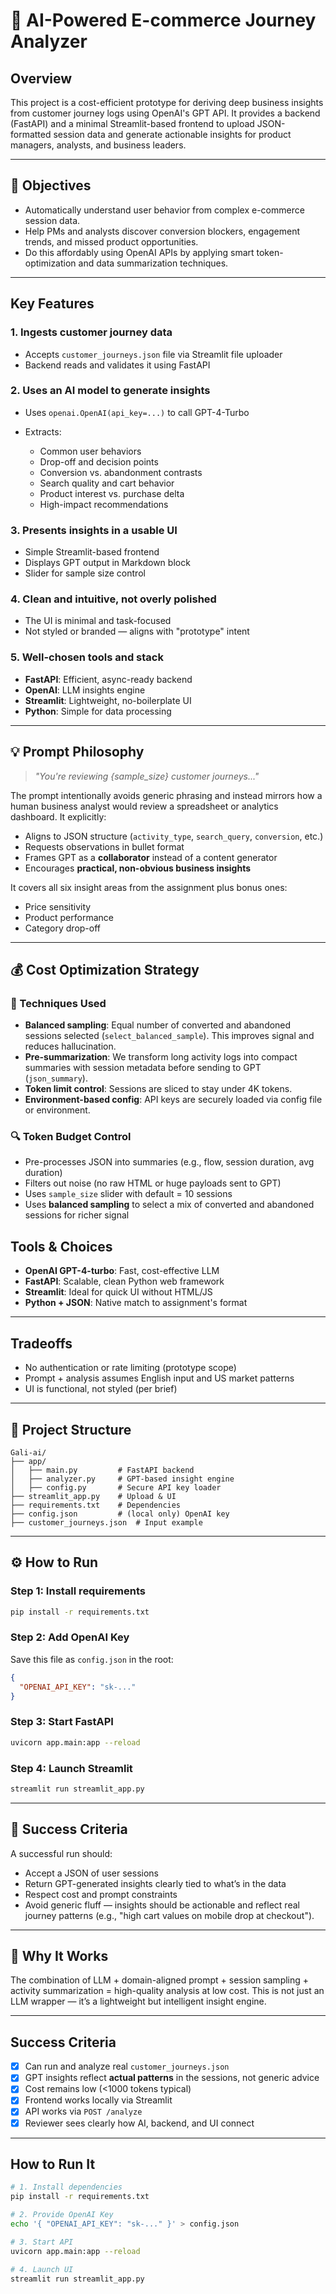 # 🛒 AI-Powered E-commerce Journey Analyzer

## Overview

This project is a cost-efficient prototype for deriving deep business insights from customer journey logs using OpenAI's GPT API. It provides a backend (FastAPI) and a minimal Streamlit-based frontend to upload JSON-formatted session data and generate actionable insights for product managers, analysts, and business leaders.

---

## 🎯 Objectives

* Automatically understand user behavior from complex e-commerce session data.
* Help PMs and analysts discover conversion blockers, engagement trends, and missed product opportunities.
* Do this affordably using OpenAI APIs by applying smart token-optimization and data summarization techniques.

---

## Key Features

### 1. Ingests customer journey data

* Accepts `customer_journeys.json` file via Streamlit file uploader
* Backend reads and validates it using FastAPI

### 2. Uses an AI model to generate insights

* Uses `openai.OpenAI(api_key=...)` to call GPT-4-Turbo
* Extracts:

  * Common user behaviors
  * Drop-off and decision points
  * Conversion vs. abandonment contrasts
  * Search quality and cart behavior
  * Product interest vs. purchase delta
  * High-impact recommendations

### 3. Presents insights in a usable UI

* Simple Streamlit-based frontend
* Displays GPT output in Markdown block
* Slider for sample size control

### 4. Clean and intuitive, not overly polished

* The UI is minimal and task-focused
* Not styled or branded — aligns with "prototype" intent

### 5. Well-chosen tools and stack

* **FastAPI**: Efficient, async-ready backend
* **OpenAI**: LLM insights engine
* **Streamlit**: Lightweight, no-boilerplate UI
* **Python**: Simple for data processing

---

## 💡 Prompt Philosophy

> *"You're reviewing {sample\_size} customer journeys..."*

The prompt intentionally avoids generic phrasing and instead mirrors how a human business analyst would review a spreadsheet or analytics dashboard. It explicitly:

* Aligns to JSON structure (`activity_type`, `search_query`, `conversion`, etc.)
* Requests observations in bullet format
* Frames GPT as a **collaborator** instead of a content generator
* Encourages **practical, non-obvious business insights**

It covers all six insight areas from the assignment plus bonus ones:

* Price sensitivity
* Product performance
* Category drop-off
---

## 💰 Cost Optimization Strategy

### 🔧 Techniques Used

* **Balanced sampling**: Equal number of converted and abandoned sessions selected (`select_balanced_sample`). This improves signal and reduces hallucination.
* **Pre-summarization**: We transform long activity logs into compact summaries with session metadata before sending to GPT (`json_summary`).
* **Token limit control**: Sessions are sliced to stay under 4K tokens.
* **Environment-based config**: API keys are securely loaded via config file or environment.
### 🔍 Token Budget Control
* Pre-processes JSON into summaries (e.g., flow, session duration, avg duration)
*  Filters out noise (no raw HTML or huge payloads sent to GPT)
*  Uses `sample_size` slider with default = 10 sessions
* Uses **balanced sampling** to select a mix of converted and abandoned sessions for richer signal


## Tools & Choices

* **OpenAI GPT-4-turbo**: Fast, cost-effective LLM
* **FastAPI**: Scalable, clean Python web framework
* **Streamlit**: Ideal for quick UI without HTML/JS
* **Python + JSON**: Native match to assignment's format

---

## Tradeoffs

* No authentication or rate limiting (prototype scope)
* Prompt + analysis assumes English input and US market patterns
* UI is functional, not styled (per brief)

---

## 📂 Project Structure

```
Gali-ai/
├── app/
│   ├── main.py         # FastAPI backend
│   ├── analyzer.py     # GPT-based insight engine
│   ├── config.py       # Secure API key loader
├── streamlit_app.py    # Upload & UI
├── requirements.txt    # Dependencies
├── config.json         # (local only) OpenAI key
├── customer_journeys.json  # Input example
```

---

## ⚙️ How to Run

### Step 1: Install requirements

```bash
pip install -r requirements.txt
```

### Step 2: Add OpenAI Key

Save this file as `config.json` in the root:

```json
{
  "OPENAI_API_KEY": "sk-..."
}
```

### Step 3: Start FastAPI

```bash
uvicorn app.main:app --reload
```

### Step 4: Launch Streamlit

```bash
streamlit run streamlit_app.py
```

---

## 🎯 Success Criteria

A successful run should:

* Accept a JSON of user sessions
* Return GPT-generated insights clearly tied to what’s in the data
* Respect cost and prompt constraints
* Avoid generic fluff — insights should be actionable and reflect real journey patterns (e.g., "high cart values on mobile drop at checkout").

---

## 🙌 Why It Works

The combination of LLM + domain-aligned prompt + session sampling + activity summarization = high-quality analysis at low cost. This is not just an LLM wrapper — it’s a lightweight but intelligent insight engine.

---

## Success Criteria

* [x] Can run and analyze real `customer_journeys.json`
* [x] GPT insights reflect **actual patterns** in the sessions, not generic advice
* [x] Cost remains low (<1000 tokens typical)
* [x] Frontend works locally via Streamlit
* [x] API works via `POST /analyze`
* [x] Reviewer sees clearly how AI, backend, and UI connect

---

## How to Run It

```bash
# 1. Install dependencies
pip install -r requirements.txt

# 2. Provide OpenAI Key
echo '{ "OPENAI_API_KEY": "sk-..." }' > config.json

# 3. Start API
uvicorn app.main:app --reload

# 4. Launch UI
streamlit run streamlit_app.py
```

